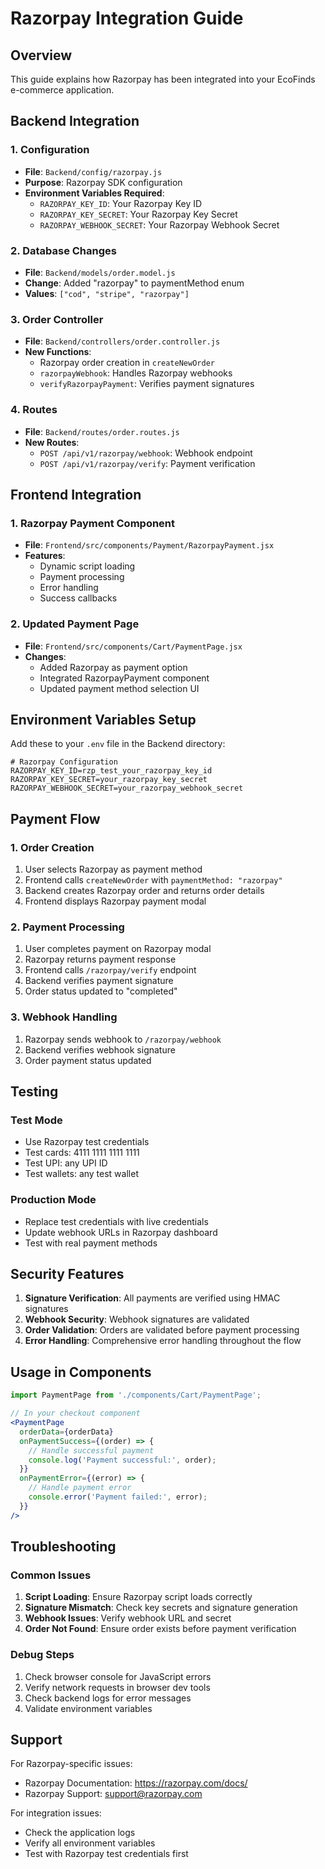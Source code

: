 # Razorpay Integration Guide

## Overview
This guide explains how Razorpay has been integrated into your EcoFinds e-commerce application.

## Backend Integration

### 1. Configuration
- **File**: `Backend/config/razorpay.js`
- **Purpose**: Razorpay SDK configuration
- **Environment Variables Required**:
  - `RAZORPAY_KEY_ID`: Your Razorpay Key ID
  - `RAZORPAY_KEY_SECRET`: Your Razorpay Key Secret
  - `RAZORPAY_WEBHOOK_SECRET`: Your Razorpay Webhook Secret

### 2. Database Changes
- **File**: `Backend/models/order.model.js`
- **Change**: Added "razorpay" to paymentMethod enum
- **Values**: `["cod", "stripe", "razorpay"]`

### 3. Order Controller
- **File**: `Backend/controllers/order.controller.js`
- **New Functions**:
  - Razorpay order creation in `createNewOrder`
  - `razorpayWebhook`: Handles Razorpay webhooks
  - `verifyRazorpayPayment`: Verifies payment signatures

### 4. Routes
- **File**: `Backend/routes/order.routes.js`
- **New Routes**:
  - `POST /api/v1/razorpay/webhook`: Webhook endpoint
  - `POST /api/v1/razorpay/verify`: Payment verification

## Frontend Integration

### 1. Razorpay Payment Component
- **File**: `Frontend/src/components/Payment/RazorpayPayment.jsx`
- **Features**:
  - Dynamic script loading
  - Payment processing
  - Error handling
  - Success callbacks

### 2. Updated Payment Page
- **File**: `Frontend/src/components/Cart/PaymentPage.jsx`
- **Changes**:
  - Added Razorpay as payment option
  - Integrated RazorpayPayment component
  - Updated payment method selection UI

## Environment Variables Setup

Add these to your `.env` file in the Backend directory:

```env
# Razorpay Configuration
RAZORPAY_KEY_ID=rzp_test_your_razorpay_key_id
RAZORPAY_KEY_SECRET=your_razorpay_key_secret
RAZORPAY_WEBHOOK_SECRET=your_razorpay_webhook_secret
```

## Payment Flow

### 1. Order Creation
1. User selects Razorpay as payment method
2. Frontend calls `createNewOrder` with `paymentMethod: "razorpay"`
3. Backend creates Razorpay order and returns order details
4. Frontend displays Razorpay payment modal

### 2. Payment Processing
1. User completes payment on Razorpay modal
2. Razorpay returns payment response
3. Frontend calls `/razorpay/verify` endpoint
4. Backend verifies payment signature
5. Order status updated to "completed"

### 3. Webhook Handling
1. Razorpay sends webhook to `/razorpay/webhook`
2. Backend verifies webhook signature
3. Order payment status updated

## Testing

### Test Mode
- Use Razorpay test credentials
- Test cards: 4111 1111 1111 1111
- Test UPI: any UPI ID
- Test wallets: any test wallet

### Production Mode
- Replace test credentials with live credentials
- Update webhook URLs in Razorpay dashboard
- Test with real payment methods

## Security Features

1. **Signature Verification**: All payments are verified using HMAC signatures
2. **Webhook Security**: Webhook signatures are validated
3. **Order Validation**: Orders are validated before payment processing
4. **Error Handling**: Comprehensive error handling throughout the flow

## Usage in Components

```jsx
import PaymentPage from './components/Cart/PaymentPage';

// In your checkout component
<PaymentPage
  orderData={orderData}
  onPaymentSuccess={(order) => {
    // Handle successful payment
    console.log('Payment successful:', order);
  }}
  onPaymentError={(error) => {
    // Handle payment error
    console.error('Payment failed:', error);
  }}
/>
```

## Troubleshooting

### Common Issues
1. **Script Loading**: Ensure Razorpay script loads correctly
2. **Signature Mismatch**: Check key secrets and signature generation
3. **Webhook Issues**: Verify webhook URL and secret
4. **Order Not Found**: Ensure order exists before payment verification

### Debug Steps
1. Check browser console for JavaScript errors
2. Verify network requests in browser dev tools
3. Check backend logs for error messages
4. Validate environment variables

## Support

For Razorpay-specific issues:
- Razorpay Documentation: https://razorpay.com/docs/
- Razorpay Support: support@razorpay.com

For integration issues:
- Check the application logs
- Verify all environment variables
- Test with Razorpay test credentials first
